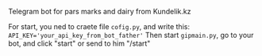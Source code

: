 Telegram bot for pars marks and dairy from Kundelik.kz

For start, you ned to craete file ```cofig.py```, and write this: ```API_KEY='your_api_key_from_bot_father'```
Then start ```gipmain.py```, go to your bot, and click "start" or send to him "/start"